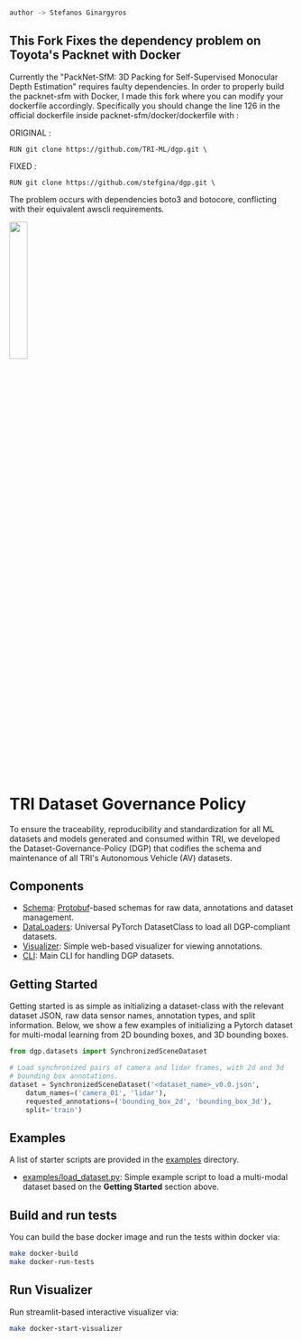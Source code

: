 

```python

author -> Stefanos Ginargyros

```

## This Fork Fixes the dependency problem on Toyota's Packnet with Docker

Currently the "PackNet-SfM: 3D Packing for Self-Supervised Monocular Depth Estimation" requires faulty dependencies. In order to properly build the packnet-sfm with Docker, I made this fork where you can modify your dockerfile accordingly. Specifically you should change the line 126 in the official dockerfile inside packnet-sfm/docker/dockerfile with :

ORIGINAL :

```
RUN git clone https://github.com/TRI-ML/dgp.git \
```

FIXED :
```
RUN git clone https://github.com/stefgina/dgp.git \
```

The problem occurs with dependencies boto3 and botocore, conflicting with their equivalent awscli requirements.




[<img src="/docs/tri-logo.jpeg" width="25%">](https://www.tri.global/)

TRI Dataset Governance Policy
==========
To ensure the traceability, reproducibility and standardization for
all ML datasets and models generated and consumed within TRI, we developed the
Dataset-Governance-Policy (DGP) that codifies the schema and
maintenance of all TRI's Autonomous Vehicle (AV) datasets.


## Components
- [Schema](dgp/proto/README.md): [Protobuf](https://developers.google.com/protocol-buffers)-based schemas for raw data, annotations
  and dataset management.
- [DataLoaders](dgp/datasets): Universal PyTorch DatasetClass to load all DGP-compliant datasets.
- [Visualizer](dgp/scripts/visualizer.py): Simple web-based visualizer for viewing annotations.
- [CLI](dgp/README.md): Main CLI for handling DGP datasets.

## Getting Started
Getting started is as simple as initializing a dataset-class with the
relevant dataset JSON, raw data sensor names, annotation types, and
split information. Below, we show a few examples of initializing a
Pytorch dataset for multi-modal learning from 2D bounding boxes, and
3D bounding boxes.
```python
from dgp.datasets import SynchronizedSceneDataset

# Load synchronized pairs of camera and lidar frames, with 2d and 3d
# bounding box annotations.
dataset = SynchronizedSceneDataset('<dataset_name>_v0.0.json',
    datum_names=('camera_01', 'lidar'),
    requested_annotations=('bounding_box_2d', 'bounding_box_3d'),
    split='train')
```

## Examples
A list of starter scripts are provided in the [examples](examples/)
directory.
- [examples/load_dataset.py](examples/load_dataset.py): Simple example
  script to load a multi-modal dataset based on the **Getting
  Started** section above.

## Build and run tests
You can build the base docker image and run the tests within docker
via:
```sh
make docker-build
make docker-run-tests
```

## Run Visualizer
Run streamlit-based interactive visualizer
via:
```sh
make docker-start-visualizer
```
